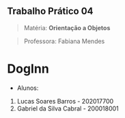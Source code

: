 ## Trabalho Prático 04 

> Matéria: **Orientação a Objetos** 

>Professora: Fabiana Mendes

# DogInn

- Alunos:
1. Lucas Soares Barros - 202017700
2. Gabriel da Silva Cabral - 200018001



